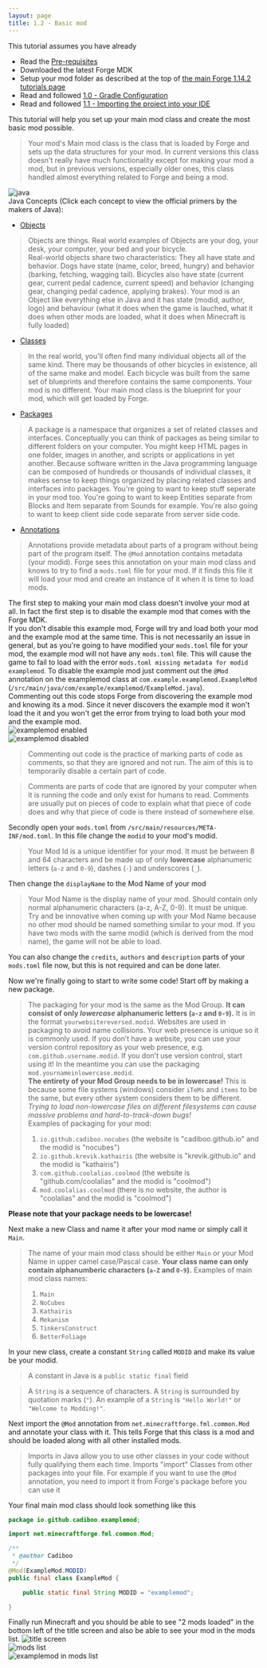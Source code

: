 ```yaml
---
layout: page
title: 1.2 - Basic mod
---
```

This tutorial assumes you have already
- Read the [Pre-requisites](https://cadiboo.github.io/tutorials/Pre-requisites)
- Downloaded the latest Forge MDK
- Setup your mod folder as described at the top of [the main Forge 1.14.2 tutorials page](/tutorials/1.14.2/forge/)
- Read and followed [1.0 - Gradle Configuration](https://cadiboo.github.io/tutorials/1.14.2/forge/1.0-gradle-configuration/)
- Read and followed [1.1 - Importing the project into your IDE](https://cadiboo.github.io/tutorials/1.14.2/forge/1.1-importing-project/)

This tutorial will help you set up your main mod class and create the most basic mod possible.
> Your mod's Main mod class is the class that is loaded by Forge and sets up the data structures for your mod. In current versions this class doesn't really have much functionality except for making your mod a mod, but in previous versions, especially older ones, this class handled almost everything related to Forge and being a mod.

![java](/tutorials/1.14.2/forge/1.2-basic-mod/java.png "java")  
Java Concepts (Click each concept to view the official primers by the makers of Java):  
- [Objects](https://docs.oracle.com/javase/tutorial/java/concepts/object.html)
> Objects are things. Real world examples of Objects are your dog, your desk, your computer, your bed and your bicycle.  
> Real-world objects share two characteristics: They all have state and behavior. Dogs have state (name, color, breed, hungry) and behavior (barking, fetching, wagging tail). Bicycles also have state (current gear, current pedal cadence, current speed) and behavior (changing gear, changing pedal cadence, applying brakes).
> Your mod is an Object like everything else in Java and it has state (modid, author, logo) and behaviour (what it does when the game is lauched, what it does when other mods are loaded, what it does when Minecraft is fully loaded)

- [Classes](https://docs.oracle.com/javase/tutorial/java/concepts/class.html)
> In the real world, you'll often find many individual objects all of the same kind. There may be thousands of other bicycles in existence, all of the same make and model. Each bicycle was built from the same set of blueprints and therefore contains the same components.
> Your mod is no different. Your main mod class is the blueprint for your mod, which will get loaded by Forge.

- [Packages](https://docs.oracle.com/javase/tutorial/java/concepts/package.html)
> A package is a namespace that organizes a set of related classes and interfaces. Conceptually you can think of packages as being similar to different folders on your computer. You might keep HTML pages in one folder, images in another, and scripts or applications in yet another. Because software written in the Java programming language can be composed of hundreds or thousands of individual classes, it makes sense to keep things organized by placing related classes and interfaces into packages.
> You're going to want to keep stuff seperate in your mod too. You're going to want to keep Entities separate from Blocks and Item separate from Sounds for example. You're also going to want to keep client side code separate from server side code.

- [Annotations](https://docs.oracle.com/javase/tutorial/java/annotations/)
> Annotations provide metadata about parts of a program without being part of the program itself. The `@Mod` annotation contains metadata (your modid). Forge sees this annotation on your main mod class and knows to try to find a `mods.toml` file for your mod. If it finds this file it will load your mod and create an instance of it when it is time to load mods.

The first step to making your main mod class doesn't involve your mod at all. In fact the first step is to disable the example mod that comes with the Forge MDK.  
If you don't disable this example mod, Forge will try and load both your mod and the example mod at the same time. This is not necessarily an issue in general, but as you're going to have modified your `mods.toml` file for your mod, the example mod will not have any `mods.toml` file. This will cause the game to fail to load with the error `mods.toml missing metadata for modid examplemod`. To disable the example mod just comment out the `@Mod` annotation on the examplemod class at `com.example.examplemod.ExampleMod` (`/src/main/java/com/example/examplemod/ExampleMod.java`).  
Commenting out this code stops Forge from discovering the example mod and knowing its a mod. Since it never discovers the example mod it won't load the it and you won't get the error from trying to load both your mod and the example mod.  
![examplemod enabled](/tutorials/1.14.2/forge/1.2-basic-mod/examplemod-enabled.png "examplemod enabled")  
![examplemod disabled](/tutorials/1.14.2/forge/1.2-basic-mod/examplemod-disabled.png "examplemod disabled")
> Commenting out code is the practice of marking parts of code as comments, so that they are ignored and not run. The aim of this is to temporarily disable a certain part of code.

> Comments are parts of code that are ignored by your computer when it is running the code and only exist for humans to read. Comments are usually put on pieces of code to explain what that piece of code does and why that piece of code is there instead of somewhere else.

Secondly open your `mods.toml` from `/src/main/resources/META-INF/mod.toml`. In this file change the `modid` to your mod's modid.
> Your Mod Id is a unique identifier for your mod. It must be between 8 and 64 characters and be made up of only **lowercase** alphanumeric letters (`a-z` and `0-9`), dashes (`-`) and underscores (`_`).

Then change the `displayName` to the Mod Name of your mod
> Your Mod Name is the display name of your mod. Should contain only normal alphanumeric characters (a-z, A-Z, 0-9). It must be unique. Try and be innovative when coming up with your Mod Name because no other mod should be named something similar to your mod. If you have two mods with the same modid (which is derived from the mod name), the game will not be able to load.

You can also change the `credits`, `authors` and `description` parts of your `mods.toml` file now, but this is not required and can be done later.

Now we're finally going to start to write some code!
Start off by making a new package.
> The packaging for your mod is the same as the Mod Group. **It can consist of only *lowercase* alphanumeric letters (`a-z` and `0-9`).** It is in the format `yourwebsitereversed.modid`. Websites are used in packaging to avoid name collisions. Your web presence is unique so it is commonly used. If you don’t have a website, you can use your version control repository as your web presence, e.g. `com.github.username.modid`. If you don’t use version control, start using it! In the meantime you can use the packaging `mod.yournameinlowercase.modid`.  
**The entirety of your Mod Group needs to be in lowercase!** This is because some file systems (windows) consider `iTeMs` and `items` to be the same, but every other system considers them to be different. *Trying to load non-lowercase files on different filesystems can cause massive problems and hard-to-track-down bugs!*  
Examples of packaging for your mod:  
> 1) `io.github.cadiboo.nocubes` (the website is "cadiboo.github.io" and the modid is "nocubes")  
> 2) `io.github.krevik.kathairis` (the website is "krevik.github.io" and the modid is "kathairis")  
> 3) `com.github.coolalias.coolmod` (the website is "github.com/coolalias" and the modid is "coolmod")  
> 4) `mod.coolalias.coolmod` (there is no website, the author is "coolalias" and the modid is "coolmod")

**Please note that your package needs to be lowercase!**  

Next make a new Class and name it after your mod name or simply call it `Main`.
> The name of your main mod class should be either `Main` or your Mod Name in upper camel case/Pascal case. **Your class name can only contain alphanumberic characters (`a-Z` and `0-9`).** Examples of main mod class names:  
> 1) `Main`  
> 2) `NoCubes`  
> 3) `Kathairis`  
> 4) `Mekanism`  
> 5) `TinkersConstruct`  
> 6) `BetterFoliage`

In your new class, create a constant `String` called `MODID` and make its value be your modid.
> A constant in Java is a `public static final` field

> A `String` is a sequence of characters. A `String` is surrounded by quotation marks (`"`). An example of a `String` is `"Hello World!"` or `"Welcome to Modding!"`.

Next import the `@Mod` annotation from `net.minecraftforge.fml.common.Mod` and annotate your class with it. This tells Forge that this class is a mod and should be loaded along with all other installed mods.
> Imports in Java allow you to use other classes in your code without fully qualifying them each time. Imports "import" Classes from other packages into your file. For example if you want to use the `@Mod` annotation, you need to import it from Forge's package before you can use it

Your final main mod class should look something like this
```java
package io.github.cadiboo.examplemod;

import net.minecraftforge.fml.common.Mod;

/**
 * @author Cadiboo
 */
@Mod(ExampleMod.MODID)
public final class ExampleMod {

	public static final String MODID = "examplemod";

}
```

Finally run Minecraft and you should be able to see "2 mods loaded" in the bottom left of the title screen and also be able to see your mod in the mods list.
![title screen](/tutorials/1.14.2/forge/1.2-basic-mod/title-screen.png "title screen")  
![mods list](/tutorials/1.14.2/forge/1.2-basic-mod/mods-list.png "mods list")  
![examplemod in mods list](/tutorials/1.14.2/forge/1.2-basic-mod/examplemod-in-mods-list.png "examplemod in mods list")
